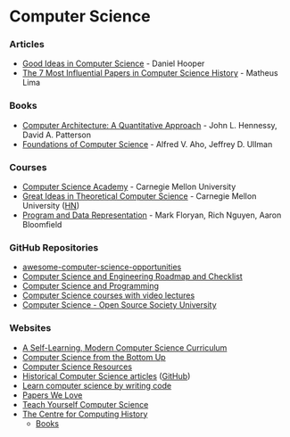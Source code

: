 # Computer Science

### Articles

* [Good Ideas in Computer Science](https://danielchasehooper.com/posts/good-ideas-in-cs/) - Daniel Hooper
* [The 7 Most Influential Papers in Computer Science History](https://terriblesoftware.org/2025/01/22/the-7-most-influential-papers-in-computer-science-history) - Matheus Lima

### Books

* [Computer Architecture: A Quantitative Approach](https://dl.acm.org/doi/epdf/10.5555/1999263) - John L. Hennessy, David A. Patterson
* [Foundations of Computer Science](http://infolab.stanford.edu/~ullman/focs.html) - Alfred V. Aho, Jeffrey D. Ullman

### Courses

* [Computer Science Academy](https://academy.cs.cmu.edu) - Carnegie Mellon University
* [Great Ideas in Theoretical Computer Science](https://www.cs.cmu.edu/~15251/) - Carnegie Mellon University ([HN](https://news.ycombinator.com/item?id=15146905))
* [Program and Data Representation](https://aaronbloomfield.github.io/pdr/readme.html) - Mark Floryan, Rich Nguyen, Aaron Bloomfield

### GitHub Repositories

* [awesome-computer-science-opportunities](https://github.com/anu0012/awesome-computer-science-opportunities)
* [Computer Science and Engineering Roadmap and Checklist](https://github.com/apeman/awesome_computer_science)
* [Computer Science and Programming](https://github.com/P1xt/p1xt-guides)
* [Computer Science courses with video lectures](https://github.com/Developer-Y/cs-video-courses)
* [Computer Science - Open Source Society University](https://github.com/ossu/computer-science)

### Websites

* [A Self-Learning, Modern Computer Science Curriculum](https://functionalcs.github.io/curriculum/)
* [Computer Science from the Bottom Up](https://www.bottomupcs.com/)
* [Computer Science Resources](https://docs.google.com/spreadsheets/d/1BD8BJJUNaX63m2QmySWMGDp71nx4W4MyyiIBlfMoN3Q/edit#gid=0)
* [Historical Computer Science articles](https://francoatmega.github.io/historical-computer-science-articles/) ([GitHub](https://github.com/francoatmega/historical-computer-science-articles))
* [Learn computer science by writing code](https://csprimer.com/)
* [Papers We Love](https://paperswelove.org/)
* [Teach Yourself Computer Science](https://teachyourselfcs.com/)
* [The Centre for Computing History](https://www.computinghistory.org.uk/)
  * [Books](https://www.computinghistory.org.uk/sec/383/Books/)
